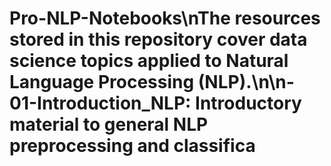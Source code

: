 # Pro-NLP-Notebooks\nThe resources stored in this repository cover data science topics applied to Natural Language Processing (NLP).\n\n- **01-Introduction_NLP:** Introductory material to general NLP preprocessing and classifica